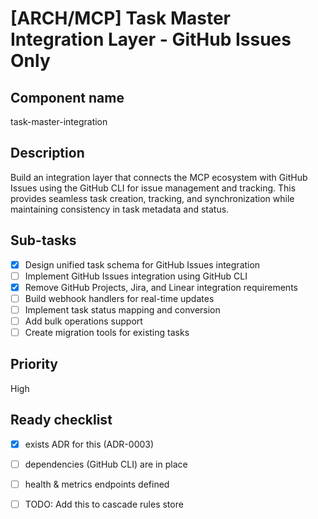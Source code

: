 # [ARCH/MCP] Task Master Integration Layer - GitHub Issues Only

## Component name
task-master-integration

## Description
Build an integration layer that connects the MCP ecosystem with GitHub Issues using the GitHub CLI for issue management and tracking. This provides seamless task creation, tracking, and synchronization while maintaining consistency in task metadata and status.

## Sub-tasks
- [x] Design unified task schema for GitHub Issues integration
- [ ] Implement GitHub Issues integration using GitHub CLI
- [x] Remove GitHub Projects, Jira, and Linear integration requirements
- [ ] Build webhook handlers for real-time updates
- [ ] Implement task status mapping and conversion
- [ ] Add bulk operations support
- [ ] Create migration tools for existing tasks

## Priority
High

## Ready checklist
- [x] exists ADR for this (ADR-0003)
- [ ] dependencies (GitHub CLI) are in place
- [ ] health & metrics endpoints defined
- [ ] TODO: Add this to cascade rules store
        
